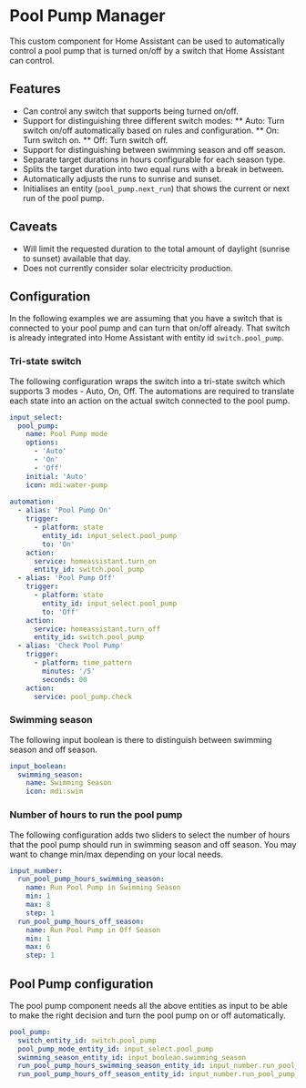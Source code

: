 # Pool Pump Manager

This custom component for Home Assistant can be used to automatically control
a pool pump that is turned on/off by a switch that Home Assistant can control.

## Features

* Can control any switch that supports being turned on/off.
* Support for distinguishing three different switch modes:
** Auto: Turn switch on/off automatically based on rules and configuration.
** On: Turn switch on.
** Off: Turn switch off.
* Support for distinguishing between swimming season and off season.
* Separate target durations in hours configurable for each season type.
* Splits the target duration into two equal runs with a break in between.
* Automatically adjusts the runs to sunrise and sunset.
* Initialises an entity (`pool_pump.next_run`) that shows the current or next
  run of the pool pump.

## Caveats

* Will limit the requested duration to the total amount of daylight 
  (sunrise to sunset) available that day.
* Does not currently consider solar electricity production.

## Configuration

In the following examples we are assuming that you have a switch that is
connected to your pool pump and can turn that on/off already. That switch
is already integrated into Home Assistant with entity id `switch.pool_pump`.

### Tri-state switch

The following configuration wraps the switch into a tri-state switch which
supports 3 modes - Auto, On, Off.
The automations are required to translate each state into an action on the
actual switch connected to the pool pump.

```yaml
input_select:
  pool_pump:
    name: Pool Pump mode
    options:
      - 'Auto'
      - 'On'
      - 'Off'
    initial: 'Auto'
    icon: mdi:water-pump
    
automation:
  - alias: 'Pool Pump On'
    trigger:
      - platform: state
        entity_id: input_select.pool_pump
        to: 'On'
    action:
      service: homeassistant.turn_on
      entity_id: switch.pool_pump
  - alias: 'Pool Pump Off'
    trigger:
      - platform: state
        entity_id: input_select.pool_pump
        to: 'Off'
    action:
      service: homeassistant.turn_off
      entity_id: switch.pool_pump
  - alias: 'Check Pool Pump'
    trigger:
      - platform: time_pattern
        minutes: '/5'
        seconds: 00
    action:
      service: pool_pump.check
```

### Swimming season

The following input boolean is there to distinguish between swimming season
and off season.

```yaml
input_boolean:
  swimming_season:
    name: Swimming Season
    icon: mdi:swim
```

### Number of hours to run the pool pump

The following configuration adds two sliders to select the number of hours
that the pool pump should run in swimming season and off season.
You may want to change min/max depending on your local needs.

```yaml
input_number:
  run_pool_pump_hours_swimming_season:
    name: Run Pool Pump in Swimming Season
    min: 1
    max: 8
    step: 1
  run_pool_pump_hours_off_season:
    name: Run Pool Pump in Off Season
    min: 1
    max: 6
    step: 1
```

## Pool Pump configuration

The pool pump component needs all the above entities as input to be able to 
make the right decision and turn the pool pump on or off automatically.

```yaml
pool_pump:
  switch_entity_id: switch.pool_pump
  pool_pump_mode_entity_id: input_select.pool_pump
  swimming_season_entity_id: input_boolean.swimming_season
  run_pool_pump_hours_swimming_season_entity_id: input_number.run_pool_pump_hours_swimming_season
  run_pool_pump_hours_off_season_entity_id: input_number.run_pool_pump_hours_off_season
```
